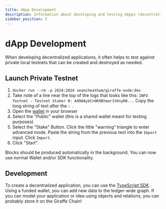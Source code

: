 ```yaml
---
title: dApp Development
description: Information about developing and testing dApps (decentralized applications).
sidebar_position: 5
---
```


# dApp Development
When developing decentralized applications, it often helps to test against private local testnets that can be created and destroyed as needed.

## Launch Private Testnet
1. `docker run --rm -p 2024:2024 seancheatham/giraffe-node:dev`
1. Take note of a line near the top of the logs that looks like this: `INFO  Testnet - Testnet Staker 0: A498AybCn9K9Btmar1tKnyR8...`
  Copy the long string of text after the `: `.
1. Open the [wallet](http://localhost:2024) in your browser
1. Select the "Public" wallet (this is a shared wallet meant for testing purposes)
1. Select the "Stake" Button. Click the little "warning" triangle to enter advanced mode. Paste the string from the previous text into the `Import` input. Click `Import`.
1. Click "Start".

Blocks should be produced automatically in the background. You can now use normal Wallet and/or SDK functionality.

## Development
To create a decentralized application, you can use the [TypeScript SDK](./sdk). Using a funded wallet, you can add new data to the ledger-wide graph. If you can model your application or idea using objects and relations, you can probably store it on the Giraffe Chain!